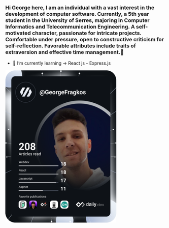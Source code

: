 ### Hi George here, I am an individual with a vast interest in the development of computer software. Currently, a 5th year student in the University of Serres, majoring in Computer Informatics and Telecommunication Engineering. A self-motivated character, passionate for intricate projects. Comfortable under pressure, open to constructive criticism for self-reflection. Favorable attributes include traits of extraversion and effective time management.👋

- 🌱 I’m currently learning -> React js - Express.js

<a href="https://app.daily.dev/GeorgeFragkos"><img src="https://github.com/GeorgeFragkos/GeorgeFragkos/blob/main/devcard.svg" width="350" alt="George Fragkos's Dev Card"/></a>






